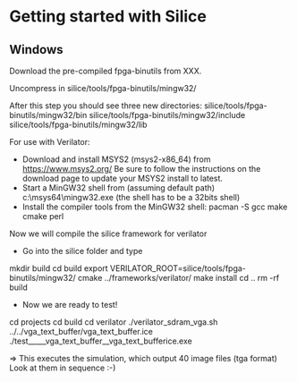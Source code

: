 # Getting started with Silice

## Windows

Download the pre-compiled fpga-binutils from XXX. 

Uncompress in silice/tools/fpga-binutils/mingw32/

After this step you should see three new directories:
silice/tools/fpga-binutils/mingw32/bin
silice/tools/fpga-binutils/mingw32/include
silice/tools/fpga-binutils/mingw32/lib

For use with Verilator:

- Download and install MSYS2 (msys2-x86_64) from https://www.msys2.org/
  Be sure to follow the instructions on the download page to update your 
  MSYS2 install to latest.
- Start a MinGW32 shell from (assuming default path) c:\msys64\mingw32.exe
  (the shell has to be a 32bits shell)
- Install the compiler tools from the MinGW32 shell:
  pacman -S gcc make cmake perl

Now we will compile the silice framework for verilator
- Go into the silice folder and type 

mkdir build
cd build
export VERILATOR_ROOT=silice/tools/fpga-binutils/mingw32/
cmake ../frameworks/verilator/
make install
cd ..
rm -rf build

- Now we are ready to test!

cd projects
cd build
cd verilator
./verilator_sdram_vga.sh ../../vga_text_buffer/vga_text_buffer.ice
./test_____vga_text_buffer__vga_text_bufferice.exe

=> This executes the simulation, which output 40 image files (tga format)
Look at them in sequence :-)

